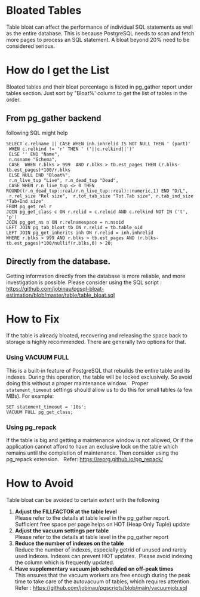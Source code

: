# Bloated Tables
Table bloat can affect the performance of individual SQL statements as well as the entire database. This is because PostgreSQL needs to scan and fetch more pages to process an SQL statement.
A bloat beyond 20% need to be considered serious.

# How do I get the List
Bloated tables and their bloat percentage is listed in pg_gather report under tables section. Just sort by "Bloat%' column to get the list of tables in the order.

## From pg_gather backend
following SQL might help
```
SELECT c.relname || CASE WHEN inh.inhrelid IS NOT NULL THEN ' (part)'
 WHEN c.relkind != 'r' THEN ' ('||c.relkind||')'
 ELSE '' END "Name",
 n.nsname "Schema", 
 CASE  WHEN r.blks > 999  AND r.blks > tb.est_pages THEN (r.blks-tb.est_pages)*100/r.blks
 ELSE NULL END "Bloat%",
 r.n_live_tup "Live", r.n_dead_tup "Dead",  
 CASE WHEN r.n_live_tup <> 0 THEN ROUND((r.n_dead_tup::real/r.n_live_tup::real)::numeric,1) END "D/L",
 r.rel_size "Rel size",  r.tot_tab_size "Tot.Tab size", r.tab_ind_size "Tab+Ind size"
FROM pg_get_rel r
JOIN pg_get_class c ON r.relid = c.reloid AND c.relkind NOT IN ('t', 'p')
JOIN pg_get_ns n ON r.relnamespace = n.nsoid
LEFT JOIN pg_tab_bloat tb ON r.relid = tb.table_oid
LEFT JOIN pg_get_inherits inh ON r.relid = inh.inhrelid
WHERE r.blks > 999 AND r.blks > tb.est_pages AND (r.blks-tb.est_pages)*100/nullif(r.blks,0) > 20;
```

## Directly from the database.
Getting information directly from the database is more reliable, and more investigation is possible.
Please consider using the SQL script :
https://github.com/jobinau/pgsql-bloat-estimation/blob/master/table/table_bloat.sql

# How to Fix
If the table is already bloated, recovering and releasing the space back to storage is highly recommended.
There are generally two options for that.
### Using VACUUM FULL
This is a built-in feature of PostgreSQL that rebuilds the entire table and its indexes. During this operation, the table will be locked exclusively. So avoid doing this without a proper maintenance window.  
Proper `statement_timeout` settings should allow us to do this for small tables (a few MBs). For example: 
```
SET statement_timeout = '10s';
VACUUM FULL pg_get_class;
```
### Using pg_repack
If the table is big and getting a maintenance window is not allowed, Or if the application cannot afford to have an exclusive lock on the table which remains until the completion of maintenance. Then consider using the pg_repack extension.  
Refer: https://reorg.github.io/pg_repack/

# How to Avoid
Table bloat can be avoided to certain extent with the following
1. **Adjust the FILLFACTOR at the table level**  
Please refer to the details at table level in the pg_gather report. Sufficient free space per page helps on HOT (Heap Only Tuple) update
2. **Adjust the vacuum settings per table**  
Please refer to the details at table level in the pg_gather report
3. **Reduce the number of indexes on the table**  
Reduce the number of indexes, especially getrid of unused and rarely used indexes. Indexes can prevent HOT updates.  Please avoid indexing the column which is frequently updated.
4. **Have supplementary vacuum job scheduled on off-peak times**  
This ensures that the vacuum workers are free enough during the peak time to take care of the autovacuum of tables, which requires attention.  
 Refer : https://github.com/jobinau/pgscripts/blob/main/vacuumjob.sql

 
